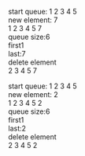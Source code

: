 start queue: 1 2 3 4 5                                                                                                                                                                      
new element: 7                                                                                                                                                                              
 1 2 3 4 5 7                                                                                                                                                                                
queue size:6                                                                                                                                                                                
first1                                                                                                                                                                                      
last:7                                                                                                                                                                                      
delete element                                                                                                                                                                              
 2 3 4 5 7                                                                                                                                                                                  
          
start queue: 1 2 3 4 5                                                                                                                                                                      
new element: 2                                                                                                                                                                              
 1 2 3 4 5 2                                                                                                                                                                                
queue size:6                                                                                                                                                                                
first1                                                                                                                                                                                      
last:2                                                                                                                                                                                      
delete element                                                                                                                                                                              
 2 3 4 5 2 
